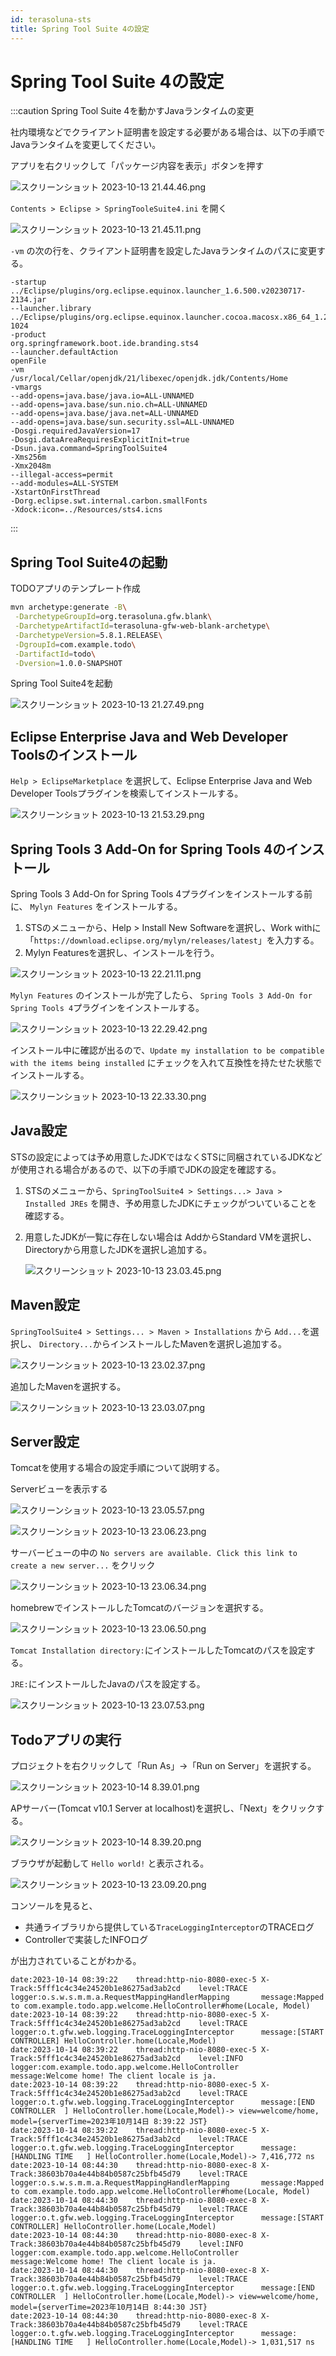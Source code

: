 ```yaml
---
id: terasoluna-sts
title: Spring Tool Suite 4の設定
---
```


# Spring Tool Suite 4の設定

:::caution Spring Tool Suite 4を動かすJavaランタイムの変更

社内環境などでクライアント証明書を設定する必要がある場合は、以下の手順でJavaランタイムを変更してください。

アプリを右クリックして「パッケージ内容を表示」ボタンを押す

![スクリーンショット 2023-10-13 21.44.46.png](./img/スクリーンショット_2023-10-13_21.44.46.png)

`Contents > Eclipse > SpringTooleSuite4.ini` を開く

![スクリーンショット 2023-10-13 21.45.11.png](./img/スクリーンショット_2023-10-13_21.45.11.png)

`-vm` の次の行を、クライアント証明書を設定したJavaランタイムのパスに変更する。

```text
-startup
../Eclipse/plugins/org.eclipse.equinox.launcher_1.6.500.v20230717-2134.jar
--launcher.library
../Eclipse/plugins/org.eclipse.equinox.launcher.cocoa.macosx.x86_64_1.2.700.v20221108-1024
-product
org.springframework.boot.ide.branding.sts4
--launcher.defaultAction
openFile
-vm
/usr/local/Cellar/openjdk/21/libexec/openjdk.jdk/Contents/Home
-vmargs
--add-opens=java.base/java.io=ALL-UNNAMED
--add-opens=java.base/sun.nio.ch=ALL-UNNAMED
--add-opens=java.base/java.net=ALL-UNNAMED
--add-opens=java.base/sun.security.ssl=ALL-UNNAMED
-Dosgi.requiredJavaVersion=17
-Dosgi.dataAreaRequiresExplicitInit=true
-Dsun.java.command=SpringToolSuite4
-Xms256m
-Xmx2048m
--illegal-access=permit
--add-modules=ALL-SYSTEM
-XstartOnFirstThread
-Dorg.eclipse.swt.internal.carbon.smallFonts
-Xdock:icon=../Resources/sts4.icns
```

:::

## Spring Tool Suite4の起動

TODOアプリのテンプレート作成

```bash
mvn archetype:generate -B\
 -DarchetypeGroupId=org.terasoluna.gfw.blank\
 -DarchetypeArtifactId=terasoluna-gfw-web-blank-archetype\
 -DarchetypeVersion=5.8.1.RELEASE\
 -DgroupId=com.example.todo\
 -DartifactId=todo\
 -Dversion=1.0.0-SNAPSHOT
```

Spring Tool Suite4を起動

![スクリーンショット 2023-10-13 21.27.49.png](./img/スクリーンショット_2023-10-13_21.27.49.png)

## Eclipse Enterprise Java and Web Developer Toolsのインストール

`Help > EclipseMarketplace` を選択して、Eclipse Enterprise Java and Web Developer Toolsプラグインを検索してインストールする。

![スクリーンショット 2023-10-13 21.53.29.png](./img/スクリーンショット_2023-10-13_21.53.29.png)

## Spring Tools 3 Add-On for Spring Tools 4のインストール

Spring Tools 3 Add-On for Spring Tools 4プラグインをインストールする前に、 `Mylyn Features` をインストールする。

1. STSのメニューから、Help > Install New Softwareを選択し、Work withに「`https://download.eclipse.org/mylyn/releases/latest`」を入力する。
2. Mylyn Featuresを選択し、インストールを行う。

![スクリーンショット 2023-10-13 22.21.11.png](./img/スクリーンショット_2023-10-13_22.21.11.png)

`Mylyn Features` のインストールが完了したら、 `Spring Tools 3 Add-On for Spring Tools 4`プラグインをインストールする。

![スクリーンショット 2023-10-13 22.29.42.png](./img/スクリーンショット_2023-10-13_22.29.42.png)

インストール中に確認が出るので、`Update my installation to be compatible with the items being installed` にチェックを入れて互換性を持たせた状態でインストールする。

![スクリーンショット 2023-10-13 22.33.30.png](./img/スクリーンショット_2023-10-13_22.33.30.png)

## Java設定

STSの設定によっては予め用意したJDKではなくSTSに同梱されているJDKなどが使用される場合があるので、以下の手順でJDKの設定を確認する。

1. STSのメニューから、`SpringToolSuite4 > Settings...> Java > Installed JREs` を開き、予め用意したJDKにチェックがついていることを確認する。
2. 用意したJDKが一覧に存在しない場合は AddからStandard VMを選択し、Directoryから用意したJDKを選択し追加する。

   ![スクリーンショット 2023-10-13 23.03.45.png](./img/スクリーンショット_2023-10-13_23.03.45.png)

## Maven設定

`SpringToolSuite4 > Settings... > Maven > Installations` から `Add...`を選択し、 `Directory...`からインストールしたMavenを選択し追加する。

![スクリーンショット 2023-10-13 23.02.37.png](./img/スクリーンショット_2023-10-13_23.02.37.png)

追加したMavenを選択する。

![スクリーンショット 2023-10-13 23.03.07.png](./img/スクリーンショット_2023-10-13_23.03.07.png)

## Server設定

Tomcatを使用する場合の設定手順について説明する。

Serverビューを表示する

![スクリーンショット 2023-10-13 23.05.57.png](./img/スクリーンショット_2023-10-13_23.05.57.png)

![スクリーンショット 2023-10-13 23.06.23.png](./img/スクリーンショット_2023-10-13_23.06.23.png)

サーバービューの中の `No servers are available. Click this link to create a new server...` をクリック

![スクリーンショット 2023-10-13 23.06.34.png](./img/スクリーンショット_2023-10-13_23.06.34.png)

homebrewでインストールしたTomcatのバージョンを選択する。

![スクリーンショット 2023-10-13 23.06.50.png](./img/スクリーンショット_2023-10-13_23.06.50.png)

`Tomcat Installation directory:`にインストールしたTomcatのパスを設定する。

`JRE:`にインストールしたJavaのパスを設定する。

![スクリーンショット 2023-10-13 23.07.53.png](./img/スクリーンショット_2023-10-13_23.07.53.png)

## Todoアプリの実行

プロジェクトを右クリックして「Run As」->「Run on Server」を選択する。

![スクリーンショット 2023-10-14 8.39.01.png](./img/スクリーンショット_2023-10-14_8.39.01.png)

APサーバー(Tomcat v10.1 Server at localhost)を選択し、「Next」をクリックする。

![スクリーンショット 2023-10-14 8.39.20.png](./img/スクリーンショット_2023-10-14_8.39.20.png)

ブラウザが起動して `Hello world!` と表示される。

![スクリーンショット 2023-10-13 23.09.20.png](./img/スクリーンショット_2023-10-13_23.09.20.png)

コンソールを見ると、

- 共通ライブラリから提供している`TraceLoggingInterceptor`のTRACEログ
- Controllerで実装したINFOログ

が出力されていることがわかる。

```
date:2023-10-14 08:39:22	thread:http-nio-8080-exec-5	X-Track:5fff1c4c34e24520b1e86275ad3ab2cd	level:TRACE	logger:o.s.w.s.m.m.a.RequestMappingHandlerMapping      	message:Mapped to com.example.todo.app.welcome.HelloController#home(Locale, Model)
date:2023-10-14 08:39:22	thread:http-nio-8080-exec-5	X-Track:5fff1c4c34e24520b1e86275ad3ab2cd	level:TRACE	logger:o.t.gfw.web.logging.TraceLoggingInterceptor     	message:[START CONTROLLER] HelloController.home(Locale,Model)
date:2023-10-14 08:39:22	thread:http-nio-8080-exec-5	X-Track:5fff1c4c34e24520b1e86275ad3ab2cd	level:INFO 	logger:com.example.todo.app.welcome.HelloController    	message:Welcome home! The client locale is ja.
date:2023-10-14 08:39:22	thread:http-nio-8080-exec-5	X-Track:5fff1c4c34e24520b1e86275ad3ab2cd	level:TRACE	logger:o.t.gfw.web.logging.TraceLoggingInterceptor     	message:[END CONTROLLER  ] HelloController.home(Locale,Model)-> view=welcome/home, model={serverTime=2023年10月14日 8:39:22 JST}
date:2023-10-14 08:39:22	thread:http-nio-8080-exec-5	X-Track:5fff1c4c34e24520b1e86275ad3ab2cd	level:TRACE	logger:o.t.gfw.web.logging.TraceLoggingInterceptor     	message:[HANDLING TIME   ] HelloController.home(Locale,Model)-> 7,416,772 ns
date:2023-10-14 08:44:30	thread:http-nio-8080-exec-8	X-Track:38603b70a4e44b84b0587c25bfb45d79	level:TRACE	logger:o.s.w.s.m.m.a.RequestMappingHandlerMapping      	message:Mapped to com.example.todo.app.welcome.HelloController#home(Locale, Model)
date:2023-10-14 08:44:30	thread:http-nio-8080-exec-8	X-Track:38603b70a4e44b84b0587c25bfb45d79	level:TRACE	logger:o.t.gfw.web.logging.TraceLoggingInterceptor     	message:[START CONTROLLER] HelloController.home(Locale,Model)
date:2023-10-14 08:44:30	thread:http-nio-8080-exec-8	X-Track:38603b70a4e44b84b0587c25bfb45d79	level:INFO 	logger:com.example.todo.app.welcome.HelloController    	message:Welcome home! The client locale is ja.
date:2023-10-14 08:44:30	thread:http-nio-8080-exec-8	X-Track:38603b70a4e44b84b0587c25bfb45d79	level:TRACE	logger:o.t.gfw.web.logging.TraceLoggingInterceptor     	message:[END CONTROLLER  ] HelloController.home(Locale,Model)-> view=welcome/home, model={serverTime=2023年10月14日 8:44:30 JST}
date:2023-10-14 08:44:30	thread:http-nio-8080-exec-8	X-Track:38603b70a4e44b84b0587c25bfb45d79	level:TRACE	logger:o.t.gfw.web.logging.TraceLoggingInterceptor     	message:[HANDLING TIME   ] HelloController.home(Locale,Model)-> 1,031,517 ns
```
